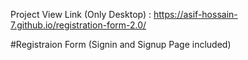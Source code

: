 Project View Link (Only Desktop) : https://asif-hossain-7.github.io/registration-form-2.0/ 

#Registraion Form (Signin and Signup Page included)
